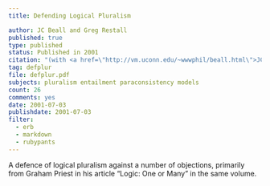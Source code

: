 ```yaml
---
title: Defending Logical Pluralism

author: JC Beall and Greg Restall
published: true
type: published
status: Published in 2001
citation: "(with <a href=\"http://vm.uconn.edu/~wwwphil/beall.html\">JC Beall</a>) &ldquo;Defending Logical Pluralism,&rdquo; pages 1&ndash;22 in <em>Logical Consequence</em>&#58; <em>Rival Approaches Proceedings of the 1999 Conference of the Society of  Exact Philosophy</em> (Stanmore&#58; Hermes, 2001), John Woods and Bryson Brown (editors), ISBN 1-903398-17-5."
tag: defplur
file: defplur.pdf
subjects: pluralism entailment paraconsistency models
count: 26
comments: yes
date: 2001-07-03
publishdate: 2001-07-03
filter:
  - erb
  - markdown
  - rubypants
---
```

A defence of logical pluralism against a number of objections, primarily from Graham Priest in his article &ldquo;Logic: One or Many&rdquo; in the same volume.